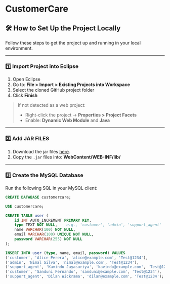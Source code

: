 # CustomerCare

## 🛠️ How to Set Up the Project Locally

Follow these steps to get the project up and running in your local environment.

---

### 1️⃣ Import Project into Eclipse

1. Open Eclipse
2. Go to: **File > Import > Existing Projects into Workspace**
3. Select the cloned GitHub project folder
4. Click **Finish**

> If not detected as a web project:
> - Right-click the project → **Properties > Project Facets**
> - Enable: **Dynamic Web Module** and **Java**

---

### 2️⃣ Add JAR FILES

1. Download the jar files [here](https://drive.google.com/drive/folders/1YngVkr5RrNuOqoo8V0x5tFWGlDxqxKd-).
2. Copy the `.jar` files into: **WebContent/WEB-INF/lib/**



---

### 3️⃣ Create the MySQL Database

Run the following SQL in your MySQL client:

```sql
CREATE DATABASE customercare;

USE customercare;

CREATE TABLE user (
    id INT AUTO_INCREMENT PRIMARY KEY,
    type TEXT NOT NULL, -- e.g., 'customer', 'admin', 'support_agent'
    name VARCHAR(100) NOT NULL,
    email VARCHAR(100) UNIQUE NOT NULL,
    password VARCHAR(255) NOT NULL
);

INSERT INTO user (type, name, email, password) VALUES
('customer', 'Alice Perera', 'alice@example.com', 'Test@1234'),
('admin', 'Nimal Silva', 'nimal@example.com', 'Test@1234'),
('support_agent', 'Kavindu Jayasuriya', 'kavindu@example.com', 'Test@1234'),
('customer', 'Sanduni Fernando', 'sanduni@example.com', 'Test@1234'),
('support_agent', 'Dilan Wickrama', 'dilan@example.com', 'Test@1234');

